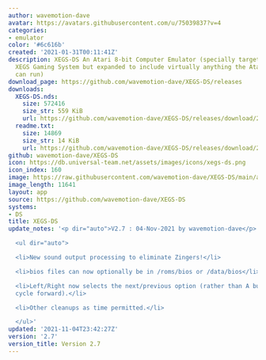 ```yaml
---
author: wavemotion-dave
avatar: https://avatars.githubusercontent.com/u/75039837?v=4
categories:
- emulator
color: '#6c616b'
created: '2021-01-31T00:11:41Z'
description: XEGS-DS An Atari 8-bit Computer Emulator (specially targeted for the
  XEGS Gaming System but expanded to include virtually anything the Atari 8-bit computers
  can run)
download_page: https://github.com/wavemotion-dave/XEGS-DS/releases
downloads:
  XEGS-DS.nds:
    size: 572416
    size_str: 559 KiB
    url: https://github.com/wavemotion-dave/XEGS-DS/releases/download/2.7/XEGS-DS.nds
  readme.txt:
    size: 14869
    size_str: 14 KiB
    url: https://github.com/wavemotion-dave/XEGS-DS/releases/download/2.7/readme.txt
github: wavemotion-dave/XEGS-DS
icon: https://db.universal-team.net/assets/images/icons/xegs-ds.png
icon_index: 160
image: https://raw.githubusercontent.com/wavemotion-dave/XEGS-DS/main/arm9/gfx/bgTop.png
image_length: 11641
layout: app
source: https://github.com/wavemotion-dave/XEGS-DS
systems:
- DS
title: XEGS-DS
update_notes: '<p dir="auto">V2.7 : 04-Nov-2021 by wavemotion-dave</p>

  <ul dir="auto">

  <li>New sound output processing to eliminate Zingers!</li>

  <li>bios files can now optionally be in /roms/bios or /data/bios</li>

  <li>Left/Right now selects the next/previous option (rather than A button to only
  cycle forward).</li>

  <li>Other cleanups as time permitted.</li>

  </ul>'
updated: '2021-11-04T23:42:27Z'
version: '2.7'
version_title: Version 2.7
---
```

